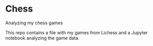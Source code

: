 # Chess
Analyzing my chess games

This repo contains a file with my games from Lichess and a Jupyter notebook analyzing the game data.
